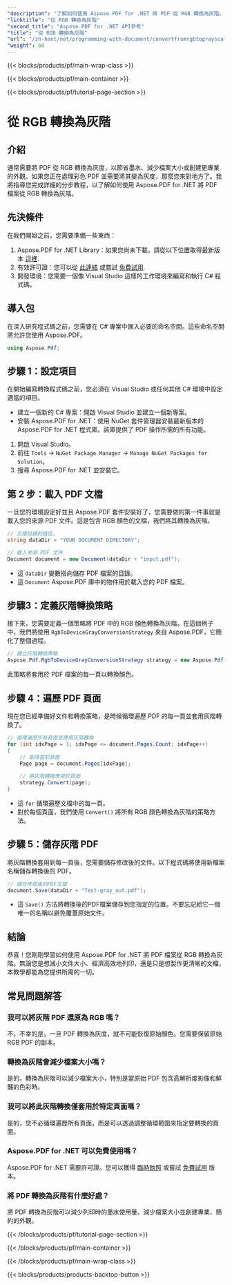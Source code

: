 ```yaml
---
"description": "了解如何使用 Aspose.PDF for .NET 將 PDF 從 RGB 轉換為灰階。簡化 PDF 顏色轉換並節省文件空間的逐步指南。"
"linktitle": "從 RGB 轉換為灰階"
"second_title": "Aspose.PDF for .NET API參考"
"title": "從 RGB 轉換為灰階"
"url": "/zh-hant/net/programming-with-document/convertfromrgbtograyscale/"
"weight": 60
---
```


{{< blocks/products/pf/main-wrap-class >}}

{{< blocks/products/pf/main-container >}}

{{< blocks/products/pf/tutorial-page-section >}}

# 從 RGB 轉換為灰階

## 介紹

通常需要將 PDF 從 RGB 轉換為灰度，以節省墨水、減少檔案大小或創建更專業的外觀。如果您正在處理彩色 PDF 並需要將其變為灰度，那麼您來對地方了。我將指導您完成詳細的分步教程，以了解如何使用 Aspose.PDF for .NET 將 PDF 檔案從 RGB 轉換為灰階。

## 先決條件

在我們開始之前，您需要準備一些東西：

1. Aspose.PDF for .NET Library：如果您尚未下載，請從以下位置取得最新版本 [這裡](https://releases。aspose.com/pdf/net/).
2. 有效許可證：您可以從 [此連結](https://purchase.aspose.com/buy) 或嘗試 [免費試用](https://releases。aspose.com/).
3. 開發環境：您需要一個像 Visual Studio 這樣的工作環境來編寫和執行 C# 程式碼。

## 導入包

在深入研究程式碼之前，您需要在 C# 專案中匯入必要的命名空間。這些命名空間將允許您使用 Aspose.PDF。

```csharp
using Aspose.Pdf;
```

## 步驟 1：設定項目

在開始編寫轉換程式碼之前，您必須在 Visual Studio 或任何其他 C# 環境中設定適當的項目。

- 建立一個新的 C# 專案：開啟 Visual Studio 並建立一個新專案。
- 安裝 Aspose.PDF for .NET：使用 NuGet 套件管理器安裝最新版本的 Aspose.PDF for .NET 程式庫。該庫提供了 PDF 操作所需的所有功能。

1. 開啟 Visual Studio。
2. 前往 `Tools` -> `NuGet Package Manager` -> `Manage NuGet Packages for Solution`。
3. 搜尋 Aspose.PDF for .NET 並安裝它。

## 第 2 步：載入 PDF 文檔

一旦您的環境設定好並且 Aspose.PDF 套件安裝好了，您需要做的第一件事就是載入您的來源 PDF 文件。這是包含 RGB 顏色的文檔，我們將其轉換為灰階。

```csharp
// 文檔目錄的路徑。
string dataDir = "YOUR DOCUMENT DIRECTORY";

// 載入來源 PDF 文件
Document document = new Document(dataDir + "input.pdf");
```

- 這 `dataDir` 變數指向儲存 PDF 檔案的目錄。
- 這 `Document` Aspose.PDF 庫中的物件用於載入您的 PDF 檔案。

## 步驟3：定義灰階轉換策略

接下來，您需要定義一個策略將 PDF 中的 RGB 顏色轉換為灰階。在這個例子中，我們將使用 `RgbToDeviceGrayConversionStrategy` 來自 Aspose.PDF，它簡化了整個過程。

```csharp
// 建立灰階轉換策略
Aspose.Pdf.RgbToDeviceGrayConversionStrategy strategy = new Aspose.Pdf.RgbToDeviceGrayConversionStrategy();
```

此策略將套用於 PDF 檔案的每一頁以轉換顏色。

## 步驟 4：遍歷 PDF 頁面

現在您已經準備好文件和轉換策略，是時候循環遍歷 PDF 的每一頁並套用灰階轉換了。 

```csharp
// 循環遍歷所有頁面並應用灰階轉換
for (int idxPage = 1; idxPage <= document.Pages.Count; idxPage++)
{
    // 取得當前頁面
    Page page = document.Pages[idxPage];
    
    // 將灰階轉換應用於頁面
    strategy.Convert(page);
}
```

- 這 `for` 循環遍歷文檔中的每一頁。
- 對於每個頁面，我們使用 `Convert()` 將所有 RGB 顏色轉換為灰階的策略方法。

## 步驟 5：儲存灰階 PDF

將灰階轉換套用到每一頁後，您需要儲存修改後的文件。以下程式碼將使用新檔案名稱儲存轉換後的 PDF。

```csharp
// 儲存修改後的PDF文檔
document.Save(dataDir + "Test-gray_out.pdf");
```

- 這 `Save()` 方法將轉換後的PDF檔案儲存到您指定的位置。不要忘記給它一個唯一的名稱以避免覆蓋原始文件。

## 結論

恭喜！您剛剛學習如何使用 Aspose.PDF for .NET 將 PDF 檔案從 RGB 轉換為灰階。無論您是想減小文件大小、經濟高效地列印，還是只是想製作更清晰的文檔，本教學都能為您提供所需的一切。

## 常見問題解答

### 我可以將灰階 PDF 還原為 RGB 嗎？

不，不幸的是，一旦 PDF 轉換為灰度，就不可能恢復原始顏色。您需要保留原始 RGB PDF 的副本。

### 轉換為灰階會減少檔案大小嗎？

是的，轉換為灰階可以減少檔案大小，特別是當原始 PDF 包含高解析度影像和鮮豔的色彩時。

### 我可以將此灰階轉換僅套用於特定頁面嗎？

是的，您不必循環遍歷所有頁面，而是可以透過調整循環範圍來指定要轉換的頁面。

### Aspose.PDF for .NET 可以免費使用嗎？

Aspose.PDF for .NET 需要許可證。您可以獲得 [臨時執照](https://purchase.aspose.com/temporary-license/) 或嘗試 [免費試用](https://releases.aspose.com/) 版本。

### 將 PDF 轉換為灰階有什麼好處？

將 PDF 轉換為灰階可以減少列印時的墨水使用量、減少檔案大小並創建專業、簡約的外觀。

{{< /blocks/products/pf/tutorial-page-section >}}

{{< /blocks/products/pf/main-container >}}

{{< /blocks/products/pf/main-wrap-class >}}

{{< blocks/products/products-backtop-button >}}